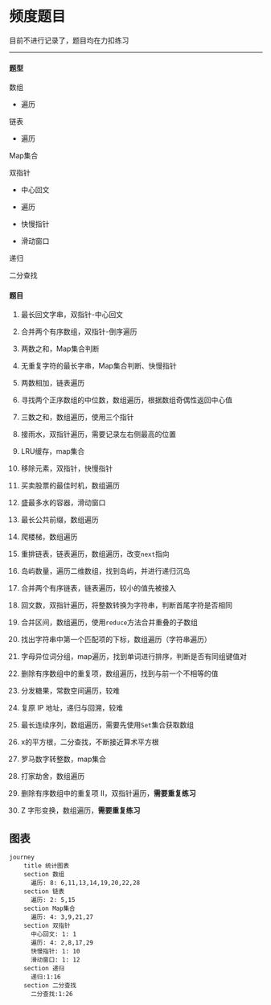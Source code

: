 # 频度题目

目前不进行记录了，题目均在力扣练习

---

#### 题型

数组

- 遍历

链表

- 遍历

Map集合

双指针

- 中心回文

- 遍历

- 快慢指针

- 滑动窗口

递归

二分查找

#### 题目

1. 最长回文字串，双指针-中心回文

2. 合并两个有序数组，双指针-倒序遍历

3. 两数之和，Map集合判断

4. 无重复字符的最长字串，Map集合判断、快慢指针

5. 两数相加，链表遍历

6. 寻找两个正序数组的中位数，数组遍历，根据数组奇偶性返回中心值

7. 三数之和，数组遍历，使用三个指针

8. 接雨水，双指针遍历，需要记录左右侧最高的位置

9. LRU缓存，map集合

10. 移除元素，双指针，快慢指针

11. 买卖股票的最佳时机，数组遍历

12. 盛最多水的容器，滑动窗口

13. 最长公共前缀，数组遍历

14. 爬楼梯，数组遍历

15. 重排链表，链表遍历，数组遍历，改变`next`指向

16. 岛屿数量，遍历二维数组，找到岛屿，并进行递归沉岛

17. 合并两个有序链表，链表遍历，较小的值先被接入

18. 回文数，双指针遍历，将整数转换为字符串，判断首尾字符是否相同

19. 合并区间，数组遍历，使用`reduce`方法合并重叠的子数组

20. 找出字符串中第一个匹配项的下标，数组遍历（字符串遍历）

21. 字母异位词分组，map遍历，找到单词进行排序，判断是否有同组键值对

22. 删除有序数组中的重复项，数组遍历，找到与前一个不相等的值

23. 分发糖果，常数空间遍历，较难

24. 复原 IP 地址，递归与回溯，较难

25. 最长连续序列，数组遍历，需要先使用`Set`集合获取数组

26. x的平方根，二分查找，不断接近算术平方根

27. 罗马数字转整数，map集合

28. 打家劫舍，数组遍历

29. 删除有序数组中的重复项 II，双指针遍历，**需要重复练习**

30. Z 字形变换，数组遍历，**需要重复练习**

## 图表

```mermaid
journey
    title 统计图表
    section 数组
      遍历: 8: 6,11,13,14,19,20,22,28
    section 链表
      遍历: 2: 5,15
    section Map集合
      遍历: 4: 3,9,21,27
    section 双指针
      中心回文: 1: 1
      遍历: 4: 2,8,17,29
      快慢指针: 1: 10
      滑动窗口: 1: 12
    section 递归
      递归:1:16
    section 二分查找
      二分查找:1:26
```

